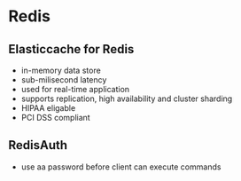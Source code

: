 # Redis

## Elasticcache for Redis
- in-memory data store
- sub-milisecond latency
- used for real-time application
- supports replication, high availability and cluster sharding
- HIPAA eligable 
- PCI DSS compliant
## RedisAuth
- use aa password before client  can execute commands
